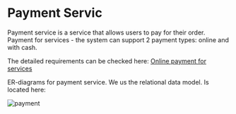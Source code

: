 # Payment Servic

Payment service is a service that allows users to pay for their order.
Payment for services - the system can support 2 payment types: online and with cash.

The detailed requirements can be checked here:
[Online payment for services](https://docs.google.com/document/d/1ukXwbbVWVgMsnx_iHVCGbTTp5z1j9K2WF8orbK0ez7E/edit)

ER-diagrams for payment service. We us the relational data model. Is located here:

![payment](https://docs.google.com/document/d/1wnfXWRxNdMSoB173JtJNFRSd3XVxfZph8C1fQOcTKiY/edit)